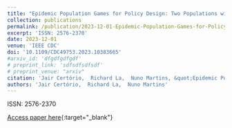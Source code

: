 ```yaml
---
title: "Epidemic Population Games for Policy Design: Two Populations with Viral Reservoir Case Study"
collection: publications
permalink: /publication/2023-12-01-Epidemic-Population-Games-for-Policy-Design-Two-Populations-with-Viral-Reservoir-Case-Study
excerpt: 'ISSN: 2576-2370'
date: 2023-12-01
venue: 'IEEE CDC'
doi: '10.1109/CDC49753.2023.10383665'
#arxiv_id: 'dfgdfgdfgdf'
# preprint_link: 'sdfsdfsdfsdf'
# preprint_venue: "arxiv"
citation: 'Jair Certório,  Richard La,  Nuno Martins, &quot;Epidemic Population Games for Policy Design: Two Populations with Viral Reservoir Case Study.&quot; In the proceedings of 2023 62nd IEEE Conference on Decision and Control (CDC), 2023.'
authors: 'Jair Certório,  Richard La,  Nuno Martins'
---
```

ISSN: 2576-2370

[Access paper here](https://ieeexplore.ieee.org/document/10383665){:target="_blank"}
